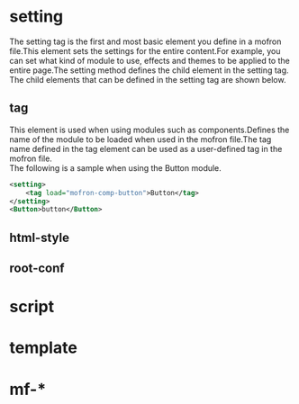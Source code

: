 # setting
The setting tag is the first and most basic element you define in a mofron file.This element sets the settings for the entire content.For example, you can set what kind of module to use, effects and themes to be applied to the entire page.The setting method defines the child element in the setting tag. The child elements that can be defined in the setting tag are shown below.

## tag
This element is used when using modules such as components.Defines the name of the module to be loaded when used in the mofron file.The tag name defined in the tag element can be used as a user-defined tag in the mofron file.   
The following is a sample when using the Button module.

```xml
<setting>
    <tag load="mofron-comp-button">Button</tag>
</setting>
<Button>button</Button>
```

## html-style

## root-conf

# script

# template

# mf-*
